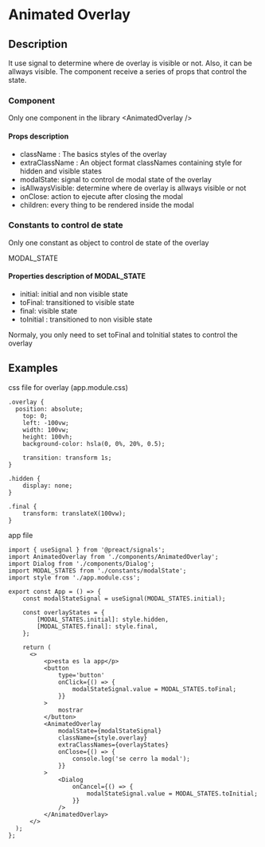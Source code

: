 # Animated Overlay

## Description

It use signal to determine where de overlay is visible or not. Also, it can be allways visible.
The component receive a series of props that control the state.

### Component

Only one component in the library  \<AnimatedOverlay /> 

#### Props description

* className : The basics styles of the overlay 
* extraClassName : An object format classNames containing style for hidden and visible states
* modalState: signal to control de modal state of the overlay
* isAllwaysVisible: determine where de overlay is allways visible or not
* onClose: action to ejecute after closing the modal
* children: every thing to be rendered inside the modal

### Constants to control de state

Only one constant as object to control de state of the overlay

MODAL_STATE

#### Properties description of MODAL_STATE

* initial: initial and non visible state
* toFinal: transitioned to visible state
* final: visible state
* toInitial : transitioned to non visible state

Normaly, you only need to set toFinal and toInitial states to control the overlay

## Examples

css file for overlay (app.module.css)

    .overlay {
      position: absolute;
	    top: 0;
	    left: -100vw;
	    width: 100vw;
	    height: 100vh;
	    background-color: hsla(0, 0%, 20%, 0.5);

	    transition: transform 1s;
    }

    .hidden {
	    display: none;
    }

    .final {
	    transform: translateX(100vw);
    }

app file

    import { useSignal } from '@preact/signals';
    import AnimatedOverlay from './components/AnimatedOverlay';
    import Dialog from './components/Dialog';
    import MODAL_STATES from './constants/modalState';
    import style from './app.module.css';

    export const App = () => {
	    const modalStateSignal = useSignal(MODAL_STATES.initial);

	    const overlayStates = {
		    [MODAL_STATES.initial]: style.hidden,
		    [MODAL_STATES.final]: style.final,
	    };

	    return (
		  <>
			  <p>esta es la app</p>
			  <button
				  type='button'
				  onClick={() => {
					  modalStateSignal.value = MODAL_STATES.toFinal;
				  }}
			  >
				  mostrar
			  </button>
			  <AnimatedOverlay
				  modalState={modalStateSignal}
				  className={style.overlay}
				  extraClassNames={overlayStates}
				  onClose={() => {
					  console.log('se cerro la modal');
				  }}
			  >
				  <Dialog
					  onCancel={() => {
						  modalStateSignal.value = MODAL_STATES.toInitial;
					  }}
				  />
			  </AnimatedOverlay>
		  </>
	  );
    };
